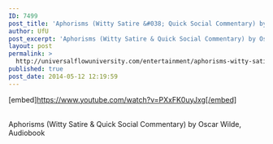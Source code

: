 ```yaml
---
ID: 7499
post_title: 'Aphorisms (Witty Satire &#038; Quick Social Commentary) by Oscar Wilde,'
author: UfU
post_excerpt: 'Aphorisms (Witty Satire & Quick Social Commentary) by Oscar Wilde, Audiobook'
layout: post
permalink: >
  http://universalflowuniversity.com/entertainment/aphorisms-witty-satire-quick-social-commentary-by-oscar-wilde/
published: true
post_date: 2014-05-12 12:19:59
---
```

[embed]https://www.youtube.com/watch?v=PXxFK0uyJxg[/embed]</br></br>
<p>Aphorisms (Witty Satire & Quick Social Commentary) by Oscar Wilde, Audiobook</p>